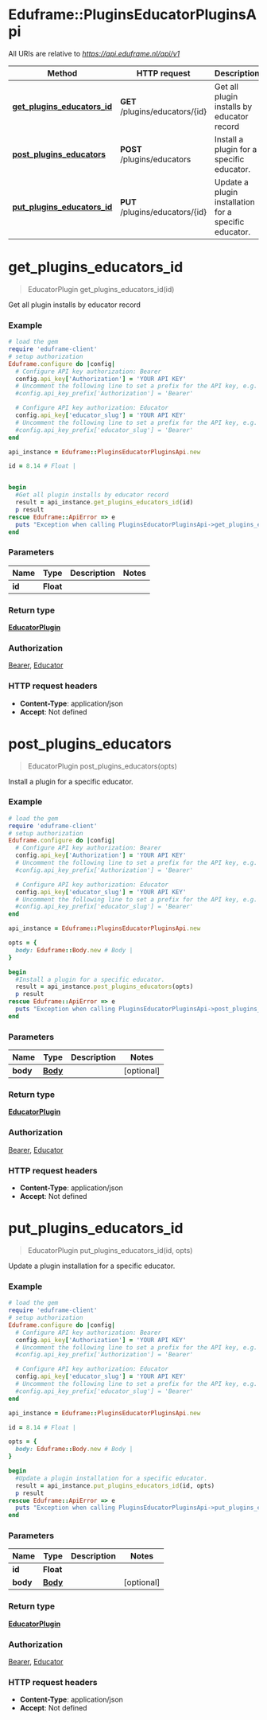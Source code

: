 # Eduframe::PluginsEducatorPluginsApi

All URIs are relative to *https://api.eduframe.nl/api/v1*

Method | HTTP request | Description
------------- | ------------- | -------------
[**get_plugins_educators_id**](PluginsEducatorPluginsApi.md#get_plugins_educators_id) | **GET** /plugins/educators/{id} | Get all plugin installs by educator record
[**post_plugins_educators**](PluginsEducatorPluginsApi.md#post_plugins_educators) | **POST** /plugins/educators | Install a plugin for a specific educator.
[**put_plugins_educators_id**](PluginsEducatorPluginsApi.md#put_plugins_educators_id) | **PUT** /plugins/educators/{id} | Update a plugin installation for a specific educator.


# **get_plugins_educators_id**
> EducatorPlugin get_plugins_educators_id(id)

Get all plugin installs by educator record



### Example
```ruby
# load the gem
require 'eduframe-client'
# setup authorization
Eduframe.configure do |config|
  # Configure API key authorization: Bearer
  config.api_key['Authorization'] = 'YOUR API KEY'
  # Uncomment the following line to set a prefix for the API key, e.g. 'Bearer' (defaults to nil)
  #config.api_key_prefix['Authorization'] = 'Bearer'

  # Configure API key authorization: Educator
  config.api_key['educator_slug'] = 'YOUR API KEY'
  # Uncomment the following line to set a prefix for the API key, e.g. 'Bearer' (defaults to nil)
  #config.api_key_prefix['educator_slug'] = 'Bearer'
end

api_instance = Eduframe::PluginsEducatorPluginsApi.new

id = 8.14 # Float | 


begin
  #Get all plugin installs by educator record
  result = api_instance.get_plugins_educators_id(id)
  p result
rescue Eduframe::ApiError => e
  puts "Exception when calling PluginsEducatorPluginsApi->get_plugins_educators_id: #{e}"
end
```

### Parameters

Name | Type | Description  | Notes
------------- | ------------- | ------------- | -------------
 **id** | **Float**|  | 

### Return type

[**EducatorPlugin**](EducatorPlugin.md)

### Authorization

[Bearer](../README.md#Bearer), [Educator](../README.md#Educator)

### HTTP request headers

 - **Content-Type**: application/json
 - **Accept**: Not defined



# **post_plugins_educators**
> EducatorPlugin post_plugins_educators(opts)

Install a plugin for a specific educator.



### Example
```ruby
# load the gem
require 'eduframe-client'
# setup authorization
Eduframe.configure do |config|
  # Configure API key authorization: Bearer
  config.api_key['Authorization'] = 'YOUR API KEY'
  # Uncomment the following line to set a prefix for the API key, e.g. 'Bearer' (defaults to nil)
  #config.api_key_prefix['Authorization'] = 'Bearer'

  # Configure API key authorization: Educator
  config.api_key['educator_slug'] = 'YOUR API KEY'
  # Uncomment the following line to set a prefix for the API key, e.g. 'Bearer' (defaults to nil)
  #config.api_key_prefix['educator_slug'] = 'Bearer'
end

api_instance = Eduframe::PluginsEducatorPluginsApi.new

opts = { 
  body: Eduframe::Body.new # Body | 
}

begin
  #Install a plugin for a specific educator.
  result = api_instance.post_plugins_educators(opts)
  p result
rescue Eduframe::ApiError => e
  puts "Exception when calling PluginsEducatorPluginsApi->post_plugins_educators: #{e}"
end
```

### Parameters

Name | Type | Description  | Notes
------------- | ------------- | ------------- | -------------
 **body** | [**Body**](.md)|  | [optional] 

### Return type

[**EducatorPlugin**](EducatorPlugin.md)

### Authorization

[Bearer](../README.md#Bearer), [Educator](../README.md#Educator)

### HTTP request headers

 - **Content-Type**: application/json
 - **Accept**: Not defined



# **put_plugins_educators_id**
> EducatorPlugin put_plugins_educators_id(id, opts)

Update a plugin installation for a specific educator.



### Example
```ruby
# load the gem
require 'eduframe-client'
# setup authorization
Eduframe.configure do |config|
  # Configure API key authorization: Bearer
  config.api_key['Authorization'] = 'YOUR API KEY'
  # Uncomment the following line to set a prefix for the API key, e.g. 'Bearer' (defaults to nil)
  #config.api_key_prefix['Authorization'] = 'Bearer'

  # Configure API key authorization: Educator
  config.api_key['educator_slug'] = 'YOUR API KEY'
  # Uncomment the following line to set a prefix for the API key, e.g. 'Bearer' (defaults to nil)
  #config.api_key_prefix['educator_slug'] = 'Bearer'
end

api_instance = Eduframe::PluginsEducatorPluginsApi.new

id = 8.14 # Float | 

opts = { 
  body: Eduframe::Body.new # Body | 
}

begin
  #Update a plugin installation for a specific educator.
  result = api_instance.put_plugins_educators_id(id, opts)
  p result
rescue Eduframe::ApiError => e
  puts "Exception when calling PluginsEducatorPluginsApi->put_plugins_educators_id: #{e}"
end
```

### Parameters

Name | Type | Description  | Notes
------------- | ------------- | ------------- | -------------
 **id** | **Float**|  | 
 **body** | [**Body**](.md)|  | [optional] 

### Return type

[**EducatorPlugin**](EducatorPlugin.md)

### Authorization

[Bearer](../README.md#Bearer), [Educator](../README.md#Educator)

### HTTP request headers

 - **Content-Type**: application/json
 - **Accept**: Not defined



